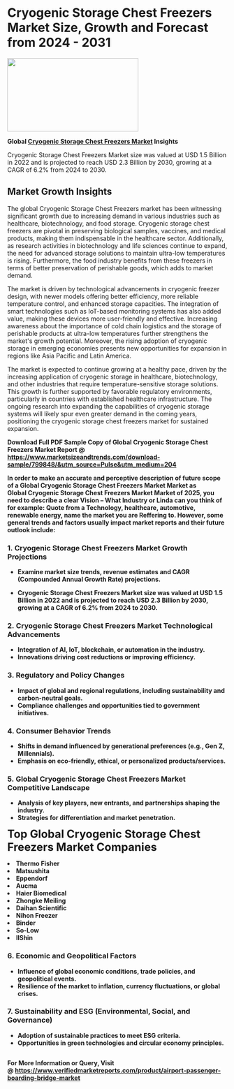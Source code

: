 <H1>Cryogenic Storage Chest Freezers Market Size, Growth and Forecast from 2024 - 2031</H1><img class="aligncenter size-medium wp-image-584254" src="https://thirdeyenews.in/wp-content/uploads/2024/09/Global-Market-Research-300x168.jpeg" alt="" width="300" height="168" /><p><strong>Global&nbsp;<a href="https://www.marketsizeandtrends.com/download-sample/799848/&amp;utm_source=Pulse&amp;utm_medium=204">Cryogenic Storage Chest Freezers Market</a> Insights</strong></p><p>Cryogenic Storage Chest Freezers Market size was valued at USD 1.5 Billion in 2022 and is projected to reach USD 2.3 Billion by 2030, growing at a CAGR of 6.2% from 2024 to 2030.</p><p><h2>Market Growth Insights</h2> <p>The global Cryogenic Storage Chest Freezers market has been witnessing significant growth due to increasing demand in various industries such as healthcare, biotechnology, and food storage. Cryogenic storage chest freezers are pivotal in preserving biological samples, vaccines, and medical products, making them indispensable in the healthcare sector. Additionally, as research activities in biotechnology and life sciences continue to expand, the need for advanced storage solutions to maintain ultra-low temperatures is rising. Furthermore, the food industry benefits from these freezers in terms of better preservation of perishable goods, which adds to market demand.</p> <p><strong></strong></p> <p>The market is driven by technological advancements in cryogenic freezer design, with newer models offering better efficiency, more reliable temperature control, and enhanced storage capacities. The integration of smart technologies such as IoT-based monitoring systems has also added value, making these devices more user-friendly and effective. Increasing awareness about the importance of cold chain logistics and the storage of perishable products at ultra-low temperatures further strengthens the market's growth potential. Moreover, the rising adoption of cryogenic storage in emerging economies presents new opportunities for expansion in regions like Asia Pacific and Latin America.</p> <p>The market is expected to continue growing at a healthy pace, driven by the increasing application of cryogenic storage in healthcare, biotechnology, and other industries that require temperature-sensitive storage solutions. This growth is further supported by favorable regulatory environments, particularly in countries with established healthcare infrastructure. The ongoing research into expanding the capabilities of cryogenic storage systems will likely spur even greater demand in the coming years, positioning the cryogenic storage chest freezers market for sustained expansion.</p> <p><strong></p><p><span class=""><strong>Download Full PDF Sample Copy of Global Cryogenic Storage Chest Freezers Market Report</strong> @ <a href="https://www.marketsizeandtrends.com/download-sample/799848/&amp;utm_source=Pulse&amp;utm_medium=204" target="_blank">https://www.marketsizeandtrends.com/download-sample/799848/&amp;utm_source=Pulse&amp;utm_medium=204</a></span></p><p>In order to make an accurate and perceptive description of future scope of a Global&nbsp;Cryogenic Storage Chest Freezers Market Market as Global&nbsp;Cryogenic Storage Chest Freezers Market Market of 2025, you need to describe a clear Vision &ndash; What Industry or Linda can you think of for example: Quote from a Technology, healthcare, automotive, renewable energy, name the market you are Reffering to. However, some general trends and factors usually impact market reports and their future outlook include:</p><h3>1.&nbsp;<strong>Cryogenic Storage Chest Freezers Market Growth Projections</strong></h3><ul><li>Examine market size trends, revenue estimates and CAGR (Compounded Annual Growth Rate) projections.</li><li><p>Cryogenic Storage Chest Freezers Market size was valued at USD 1.5 Billion in 2022 and is projected to reach USD 2.3 Billion by 2030, growing at a CAGR of 6.2% from 2024 to 2030.</p></li></ul><h3>2.&nbsp;<strong>Cryogenic Storage Chest Freezers Market Technological Advancements</strong></h3><ul><li>Integration of AI, IoT, blockchain, or automation in the industry.</li><li>Innovations driving cost reductions or improving efficiency.</li></ul><h3>3.&nbsp;<strong>Regulatory and Policy Changes</strong></h3><ul><li>Impact of global and regional regulations, including sustainability and carbon-neutral goals.</li><li>Compliance challenges and opportunities tied to government initiatives.</li></ul><h3>4.&nbsp;<strong>Consumer Behavior Trends</strong></h3><ul><li>Shifts in demand influenced by generational preferences (e.g., Gen Z, Millennials).</li><li>Emphasis on eco-friendly, ethical, or personalized products/services.</li></ul><h3>5.&nbsp;<strong>Global Cryogenic Storage Chest Freezers Market Competitive Landscape</strong></h3><ul><li>Analysis of key players, new entrants, and partnerships shaping the industry.</li><li>Strategies for differentiation and market penetration.</li></ul><p data-pm-slice="1 1 []"><span style="color: inherit; font-family: inherit; font-size: 25px;">Top Global Cryogenic Storage Chest Freezers Market Companies</span></p><div class="" data-test-id=""><p><li>Thermo Fisher</li><li> Matsushita</li><li> Eppendorf</li><li> Aucma</li><li> Haier Biomedical</li><li> Zhongke Meiling</li><li> Daihan Scientific</li><li> Nihon Freezer</li><li> Binder</li><li> So-Low</li><li> IlShin</li></p></div><h3>6.&nbsp;<strong>Economic and Geopolitical Factors</strong></h3><ul><li>Influence of global economic conditions, trade policies, and geopolitical events.</li><li>Resilience of the market to inflation, currency fluctuations, or global crises.</li></ul><h3>7.&nbsp;<strong>Sustainability and ESG (Environmental, Social, and Governance)</strong></h3><ul><li>Adoption of sustainable practices to meet ESG criteria.</li><li>Opportunities in green technologies and circular economy principles.</li></ul><h2><strong style="font-size: 14px;">For More Information or Query, Visit @&nbsp;</strong><a style="background-color: #ffffff; font-size: 14px;" href="https://www.marketsizeandtrends.com/report/cryogenic-storage-chest-freezers-market/" target="_blank">https://www.verifiedmarketreports.com/product/airport-passenger-boarding-bridge-market</a></h2>
